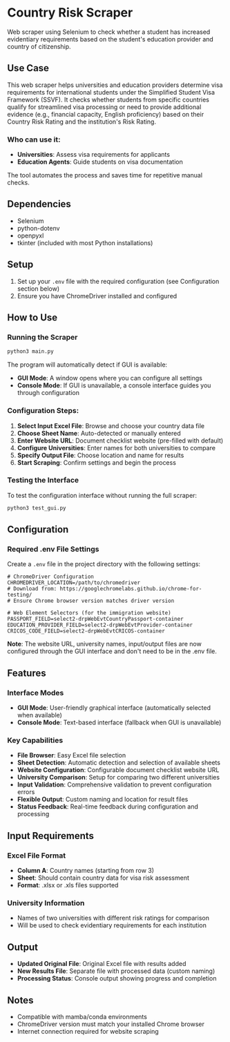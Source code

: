 # Country Risk Scraper
Web scraper using Selenium to check whether a student has increased evidentiary requirements based on the student's education provider and country of citizenship.

## Use Case
This web scraper helps universities and education providers determine visa requirements for international students under the Simplified Student Visa Framework (SSVF). It checks whether students from specific countries qualify for streamlined visa processing or need to provide additional evidence (e.g., financial capacity, English proficiency) based on their Country Risk Rating and the institution's Risk Rating.

### Who can use it:
- **Universities**: Assess visa requirements for applicants
- **Education Agents**: Guide students on visa documentation

The tool automates the process and saves time for repetitive manual checks.

## Dependencies
- Selenium
- python-dotenv  
- openpyxl
- tkinter (included with most Python installations)

## Setup
1. Set up your `.env` file with the required configuration (see Configuration section below)
2. Ensure you have ChromeDriver installed and configured

## How to Use

### Running the Scraper
```bash
python3 main.py
```

The program will automatically detect if GUI is available:
- **GUI Mode**: A window opens where you can configure all settings
- **Console Mode**: If GUI is unavailable, a console interface guides you through configuration

### Configuration Steps:
1. **Select Input Excel File**: Browse and choose your country data file
2. **Choose Sheet Name**: Auto-detected or manually entered
3. **Enter Website URL**: Document checklist website (pre-filled with default)
4. **Configure Universities**: Enter names for both universities to compare
5. **Specify Output File**: Choose location and name for results
6. **Start Scraping**: Confirm settings and begin the process

### Testing the Interface
To test the configuration interface without running the full scraper:
```bash
python3 test_gui.py
```

## Configuration

### Required .env File Settings
Create a `.env` file in the project directory with the following settings:

```env
# ChromeDriver Configuration
CHROMEDRIVER_LOCATION=/path/to/chromedriver
# Download from: https://googlechromelabs.github.io/chrome-for-testing/
# Ensure Chrome browser version matches driver version

# Web Element Selectors (for the immigration website)
PASSPORT_FIELD=select2-drpWebEvtCountryPassport-container
EDUCATION_PROVIDER_FIELD=select2-drpWebEvtProvider-container
CRICOS_CODE_FIELD=select2-drpWebEvtCRICOS-container
```

**Note**: The website URL, university names, input/output files are now configured through the GUI interface and don't need to be in the .env file.

## Features

### Interface Modes
- **GUI Mode**: User-friendly graphical interface (automatically selected when available)
- **Console Mode**: Text-based interface (fallback when GUI is unavailable)

### Key Capabilities
- **File Browser**: Easy Excel file selection
- **Sheet Detection**: Automatic detection and selection of available sheets
- **Website Configuration**: Configurable document checklist website URL
- **University Comparison**: Setup for comparing two different universities
- **Input Validation**: Comprehensive validation to prevent configuration errors
- **Flexible Output**: Custom naming and location for result files
- **Status Feedback**: Real-time feedback during configuration and processing

## Input Requirements

### Excel File Format
- **Column A**: Country names (starting from row 3)
- **Sheet**: Should contain country data for visa risk assessment
- **Format**: .xlsx or .xls files supported

### University Information
- Names of two universities with different risk ratings for comparison
- Will be used to check evidentiary requirements for each institution

## Output
- **Updated Original File**: Original Excel file with results added
- **New Results File**: Separate file with processed data (custom naming)
- **Processing Status**: Console output showing progress and completion

## Notes
- Compatible with mamba/conda environments
- ChromeDriver version must match your installed Chrome browser
- Internet connection required for website scraping